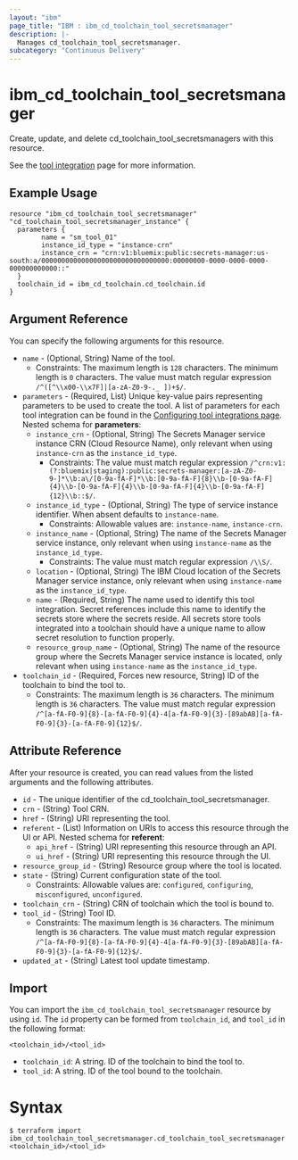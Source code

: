 ```yaml
---
layout: "ibm"
page_title: "IBM : ibm_cd_toolchain_tool_secretsmanager"
description: |-
  Manages cd_toolchain_tool_secretsmanager.
subcategory: "Continuous Delivery"
---
```


# ibm_cd_toolchain_tool_secretsmanager

Create, update, and delete cd_toolchain_tool_secretsmanagers with this resource.

See the [tool integration](https://cloud.ibm.com/docs/ContinuousDelivery?topic=ContinuousDelivery-secretsmanager) page for more information.

## Example Usage

```hcl
resource "ibm_cd_toolchain_tool_secretsmanager" "cd_toolchain_tool_secretsmanager_instance" {
  parameters {
		name = "sm_tool_01"
		instance_id_type = "instance-crn"
		instance_crn = "crn:v1:bluemix:public:secrets-manager:us-south:a/00000000000000000000000000000000:00000000-0000-0000-0000-000000000000::"
  }
  toolchain_id = ibm_cd_toolchain.cd_toolchain.id
}
```

## Argument Reference

You can specify the following arguments for this resource.

* `name` - (Optional, String) Name of the tool.
  * Constraints: The maximum length is `128` characters. The minimum length is `0` characters. The value must match regular expression `/^([^\\x00-\\x7F]|[a-zA-Z0-9-._ ])+$/`.
* `parameters` - (Required, List) Unique key-value pairs representing parameters to be used to create the tool. A list of parameters for each tool integration can be found in the <a href="https://cloud.ibm.com/docs/ContinuousDelivery?topic=ContinuousDelivery-integrations">Configuring tool integrations page</a>.
Nested schema for **parameters**:
	* `instance_crn` - (Optional, String) The Secrets Manager service instance CRN (Cloud Resource Name), only relevant when using `instance-crn` as the `instance_id_type`.
	  * Constraints: The value must match regular expression `/^crn:v1:(?:bluemix|staging):public:secrets-manager:[a-zA-Z0-9-]*\\b:a\/[0-9a-fA-F]*\\b:[0-9a-fA-F]{8}\\b-[0-9a-fA-F]{4}\\b-[0-9a-fA-F]{4}\\b-[0-9a-fA-F]{4}\\b-[0-9a-fA-F]{12}\\b::$/`.
	* `instance_id_type` - (Optional, String) The type of service instance identifier. When absent defaults to `instance-name`.
	  * Constraints: Allowable values are: `instance-name`, `instance-crn`.
	* `instance_name` - (Optional, String) The name of the Secrets Manager service instance, only relevant when using `instance-name` as the `instance_id_type`.
	  * Constraints: The value must match regular expression `/\\S/`.
	* `location` - (Optional, String) The IBM Cloud location of the Secrets Manager service instance, only relevant when using `instance-name` as the `instance_id_type`.
	* `name` - (Required, String) The name used to identify this tool integration. Secret references include this name to identify the secrets store where the secrets reside. All secrets store tools integrated into a toolchain should have a unique name to allow secret resolution to function properly.
	* `resource_group_name` - (Optional, String) The name of the resource group where the Secrets Manager service instance is located, only relevant when using `instance-name` as the `instance_id_type`.
* `toolchain_id` - (Required, Forces new resource, String) ID of the toolchain to bind the tool to.
  * Constraints: The maximum length is `36` characters. The minimum length is `36` characters. The value must match regular expression `/^[a-fA-F0-9]{8}-[a-fA-F0-9]{4}-4[a-fA-F0-9]{3}-[89abAB][a-fA-F0-9]{3}-[a-fA-F0-9]{12}$/`.

## Attribute Reference

After your resource is created, you can read values from the listed arguments and the following attributes.

* `id` - The unique identifier of the cd_toolchain_tool_secretsmanager.
* `crn` - (String) Tool CRN.
* `href` - (String) URI representing the tool.
* `referent` - (List) Information on URIs to access this resource through the UI or API.
Nested schema for **referent**:
	* `api_href` - (String) URI representing this resource through an API.
	* `ui_href` - (String) URI representing this resource through the UI.
* `resource_group_id` - (String) Resource group where the tool is located.
* `state` - (String) Current configuration state of the tool.
  * Constraints: Allowable values are: `configured`, `configuring`, `misconfigured`, `unconfigured`.
* `toolchain_crn` - (String) CRN of toolchain which the tool is bound to.
* `tool_id` - (String) Tool ID.
  * Constraints: The maximum length is `36` characters. The minimum length is `36` characters. The value must match regular expression `/^[a-fA-F0-9]{8}-[a-fA-F0-9]{4}-4[a-fA-F0-9]{3}-[89abAB][a-fA-F0-9]{3}-[a-fA-F0-9]{12}$/`.
* `updated_at` - (String) Latest tool update timestamp.


## Import

You can import the `ibm_cd_toolchain_tool_secretsmanager` resource by using `id`.
The `id` property can be formed from `toolchain_id`, and `tool_id` in the following format:

```
<toolchain_id>/<tool_id>
```
* `toolchain_id`: A string. ID of the toolchain to bind the tool to.
* `tool_id`: A string. ID of the tool bound to the toolchain.

# Syntax
```
$ terraform import ibm_cd_toolchain_tool_secretsmanager.cd_toolchain_tool_secretsmanager <toolchain_id>/<tool_id>
```
